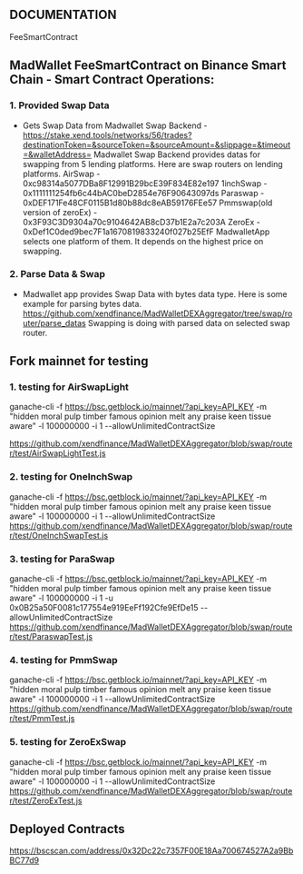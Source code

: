 ## DOCUMENTATION

FeeSmartContract

## MadWallet FeeSmartContract on Binance Smart Chain - Smart Contract Operations:

### 1. Provided Swap Data
* Gets Swap Data from Madwallet Swap Backend - https://stake.xend.tools/networks/56/trades?destinationToken=&sourceToken=&sourceAmount=&slippage=&timeout=&walletAddress=
Madwallet Swap Backend provides datas for swapping from 5 lending platforms.
Here are swap routers on lending platforms.
AirSwap - 0xc98314a5077DBa8F12991B29bcE39F834E82e197
1inchSwap - 0x1111111254fb6c44bAC0beD2854e76F90643097ds
Paraswap - 0xDEF171Fe48CF0115B1d80b88dc8eAB59176FEe57
Pmmswap(old version of zeroEx) - 0x3F93C3D9304a70c9104642AB8cD37b1E2a7c203A
ZeroEx - 0xDef1C0ded9bec7F1a1670819833240f027b25EfF
MadwalletApp selects one platform of them. It depends on the highest price on swapping.

### 2. Parse Data & Swap
* Madwallet app provides Swap Data with bytes data type.
Here is some example for parsing bytes data.
https://github.com/xendfinance/MadWalletDEXAggregator/tree/swap/router/parse_datas
Swapping is doing with parsed data on selected swap router.

## Fork mainnet for testing

### 1. testing for AirSwapLight
ganache-cli -f https://bsc.getblock.io/mainnet/?api_key=API_KEY -m "hidden moral pulp timber famous opinion melt any praise keen tissue aware" -l 100000000 -i 1 --allowUnlimitedContractSize

https://github.com/xendfinance/MadWalletDEXAggregator/blob/swap/router/test/AirSwapLightTest.js

### 2. testing for OneInchSwap
ganache-cli -f https://bsc.getblock.io/mainnet/?api_key=API_KEY -m "hidden moral pulp timber famous opinion melt any praise keen tissue aware" -l 100000000 -i 1 --allowUnlimitedContractSize
https://github.com/xendfinance/MadWalletDEXAggregator/blob/swap/router/test/OneInchSwapTest.js

### 3. testing for ParaSwap
ganache-cli -f https://bsc.getblock.io/mainnet/?api_key=API_KEY -m "hidden moral pulp timber famous opinion melt any praise keen tissue aware" -l 100000000 -i 1 -u 0x0B25a50F0081c177554e919EeFf192Cfe9EfDe15 --allowUnlimitedContractSize
https://github.com/xendfinance/MadWalletDEXAggregator/blob/swap/router/test/ParaswapTest.js 

### 4. testing for PmmSwap
ganache-cli -f https://bsc.getblock.io/mainnet/?api_key=API_KEY -m "hidden moral pulp timber famous opinion melt any praise keen tissue aware" -l 100000000 -i 1 --allowUnlimitedContractSize
https://github.com/xendfinance/MadWalletDEXAggregator/blob/swap/router/test/PmmTest.js

### 5. testing for ZeroExSwap
ganache-cli -f https://bsc.getblock.io/mainnet/?api_key=API_KEY -m "hidden moral pulp timber famous opinion melt any praise keen tissue aware" -l 100000000 -i 1 --allowUnlimitedContractSize
https://github.com/xendfinance/MadWalletDEXAggregator/blob/swap/router/test/ZeroExTest.js

## Deployed Contracts
https://bscscan.com/address/0x32Dc22c7357F00E18Aa700674527A2a9BbBC77d9
